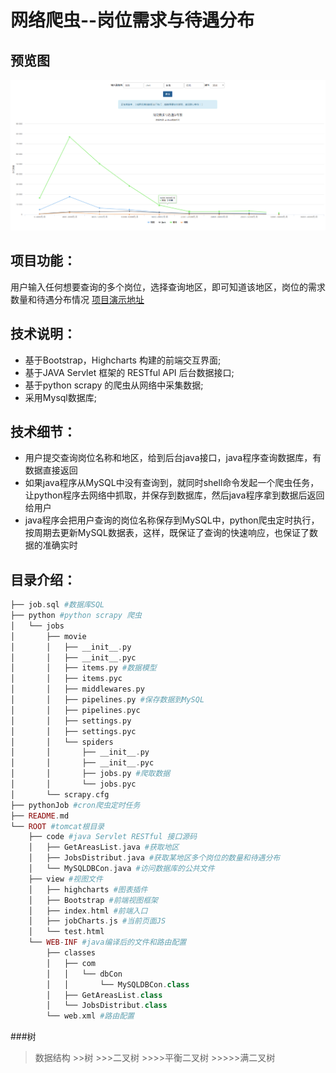 # 网络爬虫--岗位需求与待遇分布

## 预览图
![Screenshot](https://raw.githubusercontent.com/596008520/jobSalarys/master/preview.png)

## 项目功能：
用户输入任何想要查询的多个岗位，选择查询地区，即可知道该地区，岗位的需求数量和待遇分布情况 [项目演示地址](http://182.61.27.134:8080/view/index.html)

## 技术说明：
* 基于Bootstrap，Highcharts 构建的前端交互界面;<br>
* 基于JAVA Servlet 框架的 RESTful API  后台数据接口;<br>
* 基于python scrapy 的爬虫从网络中采集数据;<br>
* 采用Mysql数据库;<br>

## 技术细节：
* 用户提交查询岗位名称和地区，给到后台java接口，java程序查询数据库，有数据直接返回<br>
* 如果java程序从MySQL中没有查询到，就同时shell命令发起一个爬虫任务，让python程序去网络中抓取，并保存到数据库，然后java程序拿到数据后返回给用户<br>
* java程序会把用户查询的岗位名称保存到MySQL中，python爬虫定时执行，按周期去更新MySQL数据表，这样，既保证了查询的快速响应，也保证了数据的准确实时<br>

## 目录介绍：
```php
├── job.sql #数据库SQL
├── python #python scrapy 爬虫
│   └── jobs 
│       ├── movie 
│       │   ├── __init__.py 
│       │   ├── __init__.pyc 
│       │   ├── items.py #数据模型
│       │   ├── items.pyc 
│       │   ├── middlewares.py 
│       │   ├── pipelines.py #保存数据到MySQL
│       │   ├── pipelines.pyc 
│       │   ├── settings.py 
│       │   ├── settings.pyc 
│       │   └── spiders 
│       │       ├── __init__.py 
│       │       ├── __init__.pyc 
│       │       ├── jobs.py #爬取数据
│       │       └── jobs.pyc 
│       └── scrapy.cfg 
├── pythonJob #cron爬虫定时任务
├── README.md 
└── ROOT #tomcat根目录
    ├── code #java Servlet RESTful 接口源码
    │   ├── GetAreasList.java #获取地区
    │   ├── JobsDistribut.java #获取某地区多个岗位的数量和待遇分布
    │   └── MySQLDBCon.java #访问数据库的公共文件
    ├── view #视图文件
    │   ├── highcharts #图表插件
    │   ├── Bootstrap #前端视图框架
    │   ├── index.html #前端入口
    │   ├── jobCharts.js #当前页面JS
    │   └── test.html 
    └── WEB-INF #java编译后的文件和路由配置
        ├── classes 
        │   ├── com 
        │   │   └── dbCon 
        │   │       └── MySQLDBCon.class 
        │   ├── GetAreasList.class 
        │   └── JobsDistribut.class 
        └── web.xml #路由配置
```

###树
>数据结构 >>树 >>>二叉树 >>>>平衡二叉树 >>>>>满二叉树

